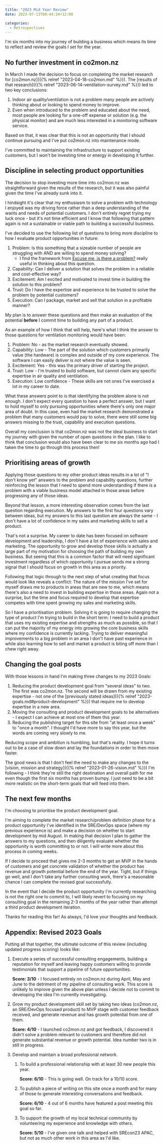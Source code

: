 ```yaml
---
title: "2023 Mid Year Review"
date: 2023-07-13T00:44:24+12:00

categories:
  - Retrospectives
---
```


I'm six months into my journey of building a business which means its time to reflect and review the goals I set for the year.


## No further investment in co2mon.nz

In March I made the decision to focus on completing the market research for [co2mon.nz]({{% relref "2023-04-18-co2mon.md" %}}). The [results of that research]({{% relref "2023-06-14-ventilation-survey.md" %}}) led to two key conclusions:
1. Indoor air quality/ventilation is not a problem many people are actively thinking about or looking to spend money to improve.
1. Even when introduced to the problem and educated about the need, most people are looking for a one-off expense or solution (e.g. the physical monitor) and are much less interested in a monitoring software service.

Based on that, it was clear that this is not an opportunity that I should continue pursuing and I've put co2mon.nz into maintenance mode.

I've committed to maintaining the infrastructure to support existing customers, but I won't be investing time or energy in developing it further.


## Discipline in selecting product opportunities

The decision to stop investing more time into co2mon.nz was straightforward given the results of the research, but it was also painful given the time I've already sunk into it.

I hindsight it's clear that my enthusiasm to solve a problem with technology I enjoyed was my driving force rather than a deep understanding of the wants and needs of potential customers. I don't entirely regret trying my luck once - but it's not time efficient and I know that following that pattern again is not a sustainable or viable path to building a successful business.

I've decided to use the following list of questions to bring more discipline to how I evaluate product opportunities in future:
1. Problem: Is this something that a sizeable number of people are struggling with AND are willing to spend money solving?
   * I find the framework from [Excuse me, is there a problem?](https://longform.asmartbear.com/problem/) really useful in thinking about this question.
1. Capability: Can I deliver a solution that solves the problem in a reliable and cost-effective way?
1. Excitement: Am I excited and motivated to invest time in building the solution to this problem?
1. Trust: Do I have the expertise and experience to be trusted to solve the problem by potential customers?
1. Execution: Can I package, market and sell that solution in a profitable manner?

My plan is to answer these questions and then make an evaluation of the potential **before** I commit time to building any part of a product.

As an example of how I think that will help, here's what I think the answer to those questions for ventilation monitoring would have been:
1. Problem: No - as the market research eventually showed.
1. Capability: Low - The part of the solution which customers primarily value (the hardware) is complex and outside of my core experience. The software I can easily deliver is not where the value is seen.
1. Excitement: Yes - this was the primary driver of starting the project.
1. Trust: Low - I'm trusted to build software, but cannot claim any specific expertise in air quality and ventilation.
1. Execution: Low confidence - These skills are not ones I've exercised a lot in my career to date.

What these answers point to is that identifying the problem alone is not enough. I don't expect every question to have a perfect answer, but I want to hold myself to only pursuing opportunities where there's only one major area of doubt. In this case, even had the market research demonstrated a problem that many customers would pay to solve, there were still some big answers missing to the trust, capability and execution questions.

Overall my conclusion is that co2mon.nz was not the ideal business to start my journey with given the number of open questions in the plan. I like to think that conclusion would also have been clear to me six months ago had I taken the time to go through this process then!


## Prioritising areas of growth

Applying those questions to my other product ideas results in a lot of "I don't know yet" answers to the problem and capability questions, further reinforcing the lesson that I need to spend more understanding if there is a problem with a viable business model attached in those areas before progressing any of those ideas.

Beyond that lesson, a more interesting observation comes from the last question regarding execution. My answers to the first four questions vary between ideas, but my answers to this last question are always the same - I don't have a lot of confidence in my sales and marketing skills to sell a product.

That's not a surprise. My career to date has been focused on software development and leadership, I don't have a lot of experience with sales and marketing. The opportunity to grow and develop those skills is actually a large part of my motivation for choosing the path of building my own business. But seeing that this is a common factor that will need significant investment regardless of which opportunity I pursue sends me a strong signal that I should focus on growth in this area as a priority.

Following that logic through to the next step of what creating that focus would look like reveals a conflict: The nature of the mission I've set for myself draws me to products in areas that are new to me, which means there's also a need to invest in building expertise in those areas. Again not a surprise, but the time and focus required to develop that expertise competes with time spent growing my sales and marketing skills.

So I have a prioritisation problem. Solving it is going to require changing the type of product I'm trying to build in the short term: I need to build a product that uses my existing expertise and strengths as much as possible, so that I can put the majority of my energy into growing the core business skills where my confidence is currently lacking. Trying to deliver meaningful improvements to a big problem in an area I don't have past experience in while also learning how to sell and market a product is biting off more than I chew right away.


## Changing the goal posts

With those lessons in hand I'm making three changes to my 2023 Goals:
1. Reducing the product development goal from "several ideas" to two. The first was co2mon.nz. The second will be drawn from my existing expertise - not one of the [previously stated ideas]({{% relref "2023-goals.md#product-development" %}}) that require me to develop expertise in a new area.
1. Moving the consulting and product development goals to be alternatives - I expect I can achieve at most one of them this year.
1. Reducing the publishing target for this site from "at least once a week" to "once a month". I thought I'd have more to say this year, but the words are coming very slowly to me.

Reducing scope and ambition is humbling, but that's reality. I hope it turns out to be a case of slow down and lay the foundations in order to then move faster.

The good news is that I don't feel the need to make any changes to the [vision, mission and strategy]({{% relref "2023-01-26-vision.md" %}}) I'm following - I think they're still the right destination and overall path for me even though the first six months has proven bumpy. I just need to be a bit more realistic on the short-term goals that will feed into them.


## The next few months

I'm choosing to prioritise the product development goal.

I'm aiming to complete the market research/problem definition phase for a product opportunity I've identified in the SRE/DevOps space (where my previous experience is) and make a decision on whether to start development by mid August. In making that decision I plan to gather the answers to my questions, and then diligently evaluate whether the opportunity is worth committing to or not. I will write more about this process in coming weeks.

If I decide to proceed that gives me 2-3 months to get an MVP in the hands of customers and get concrete validation of whether the product has revenue and growth potential before the end of the year. Tight, but if things go well, and I don't take any further consulting work, there's a reasonable chance I can complete the revised goal successfully.

In the event that I decide the product opportunity I'm currently researching is not the right one to commit to, I will likely revert to focusing on my consulting goal in the remaining 2-3 months of the year rather than attempt a third product development iteration.

Thanks for reading this far! As always, I'd love your thoughts and feedback.


## Appendix: Revised 2023 Goals

Putting all that together, the ultimate outcome of this review (including updated progress scoring) looks like:

1. Execute a series of successful consulting engagements, building a reputation for myself and leaving happy customers willing to provide testimonials that support a pipeline of future opportunities.

   **Score: 3/10** - I focused entirely on co2mon.nz during April, May and June to the detriment of my pipeline of consulting work. This score is unlikely to improve given the above plan unless I decide not to commit to developing the idea I'm currently investigating.

2. Grow my product development skill set by taking two ideas (co2mon.nz, an SRE/DevOps focused product) to MVP stage with customer feedback received, and generate revenue and has growth potential from one of them.

   **Score: 4/10** - I launched co2mon.nz and got feedback, I discovered it didn't solve a problem relevant to customers and therefore did not generate substantial revenue or growth potential. Idea number two is in still in progress.

3. Develop and maintain a broad professional network.

   1. To build a professional relationship with at least 30 new people this year.

      **Score: 6/10** - This is going well. On track for a 10/10 score.

   2. To publish a piece of writing on this site once a month and for many of those to generate interesting conversations and feedback.

      **Score: 6/10** - 4 out of 6 months have featured a post meeting this goal so far.

   3. To support the growth of my local technical community by volunteering my experience and knowledge with others.

      **Score: 5/10** - I've given one talk and helped with SREcon23 APAC, but not as much other work in this area as I'd like.